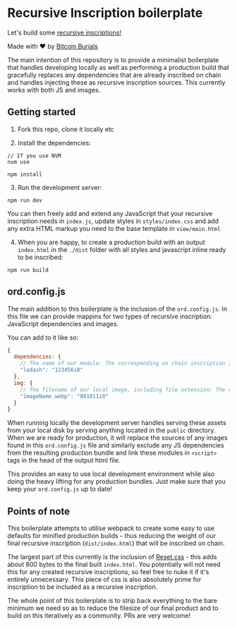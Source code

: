 # Recursive Inscription boilerplate

Let's build some [recursive inscriptions!](https://protos.com/what-are-recursive-inscriptions-on-bitcoin/)

Made with ❤️ by [Bitcoin Burials](https://bitcoinburials.com)

The main intention of this repository is to provide a minimalist boilerplate that handles developing locally as well as performing a production build
that gracefully replaces any dependencies that are already inscribed on chain and handles injecting these as recursive inscription sources. This currently works
with both JS and images.

## Getting started

1. Fork this repo, clone it locally etc

2. Install the dependencies:

```
// If you use NVM
nvm use

npm install
```

3. Run the development server:

```
npm run dev
```

You can then freely add and extend any JavaScript that your recursive inscription needs in `index.js`, update styles in `styles/index.css` and add any extra HTML markup you need to the base template in `view/main.html`

4. When you are happy, to create a production build with an output `index.html` in the `./dist` folder with all styles and javascript inline ready to be inscribed:

```
npm run build
```

## ord.config.js

The main addition to this boilerplate is the inclusion of the `ord.config.js`. In this file we can provide mappins for two types of recursive inscription: JavaScript dependencies and images.

You can add to it like so:

```js
{
  dependencies: {
    // The name of our module: The corresponding on chain inscription Id of this dependency
    "lodash": "123456i0"     
  },
  img: {
    // The filename of our local image, including file extension: The corresponding on chain inscription Id for this image
    "imageName.webp": "891011i0"
  }
}
```

When running locally the development server handles serving these assets from your local disk by serving anything located in the `public` directory. When we are ready for production, it will replace the sources of any images found in this `ord.config.js` file and similarly exclude any JS dependencies from the resulting production bundle and link these modules in `<script>` tags in the head of the output html file.

This provides an easy to use local development environment while also doing the heavy lifting for any production bundles. Just make sure that you keep your `ord.config.js` up to date!

## Points of note

This boilerplate attempts to utilise webpack to create some easy to use defaults for minified production builds - thus reducing the weight of our final recursive inscription (`dist/index.html`) that will be inscribed on chain.

The largest part of this currently is the inclusion of [Reset.css](https://meyerweb.com/eric/tools/css/reset/) - this adds about 800 bytes to the final built `index.html`. You potentially will not need this for any created recursive inscriptions, so feel free to nuke it if it's entirely unnecessary. This piece of css is also absolutely prime for inscription to be included as a recursive inscription.

The whole point of this boilerplate is to strip back everything to the bare minimum we need so as to reduce the filesize of our final product and to build on this iteratively as a community. PRs are very welcome!

